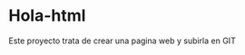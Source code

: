 # Hola-html
<title>GIT ERIC SORIANO</title>
<body>Este proyecto trata de crear una pagina web y subirla en GIT
</body>
</html>
